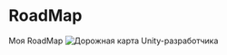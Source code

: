 # RoadMap
Моя RoadMap
![Дорожная карта Unity-разработчика](https://github.com/user-attachments/assets/8ebc0be3-2ebb-4f42-ae30-03ca566a1a80)
